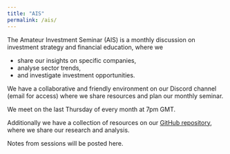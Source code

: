 ```yaml
---
title: "AIS"
permalink: /ais/
---
```


The Amateur Investment Seminar (AIS) is a monthly discussion on investment strategy and financial education, where we

- share our insights on specific companies,
- analyse sector trends,
- and investigate investment opportunities.

We have a collaborative and friendly environment on our Discord channel (email for access) where we share resources and plan our monthly seminar.

We meet on the last Thursday of every month at 7pm GMT.

Additionally we have a collection of resources on our [GitHub repository](https://github.com/rhyslwells/AIS), where we share our research and analysis.

Notes from sessions will be posted here.


